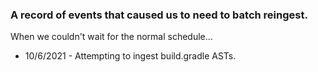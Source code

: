 ### A record of events that caused us to need to batch reingest.

When we couldn't wait for the normal schedule...

* 10/6/2021 - Attempting to ingest build.gradle ASTs.

